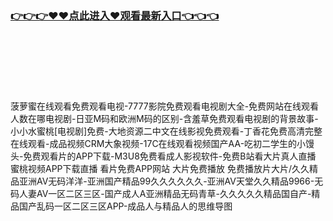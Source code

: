 ### [👉👉👉♥♥点此进入♥观看最新入口👈👈👈](https://mrddrm.github.io/app.html)
<br></br><br></br><br></br>菠萝蜜在线观看免费观看电视-7777影院免费观看电视剧大全-免费网站在线观看人数在哪电视剧-日亚M码和欧洲M码的区别-含羞草免费观看电视剧的背景故事-小小水蜜桃[电视剧]免费-大地资源二中文在线影视免费观看-丁香花免费高清完整在线观看-成品视频CRM大象视频-17C在线观看视频国产AA-吃初二学生的小馒头-免费观看片的APP下载-M3U8免费看成人影视软件-免费B站看大片真人直播 蜜桃视频APP下载直播 看片免费APP网站 大片免费播放 免费播放片大片/久久精品亚洲AV无码洋洋-亚洲国产精品99久久久久久久-亚洲AV天堂久久精品9966-无码人妻AV一区二区三区-国产成人A亚洲精品无码青草-久久久久久精品国自产-精品国产乱码一区二区三区APP-成品人与精品人的思维导图
